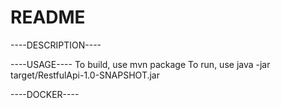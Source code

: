 README
======
----DESCRIPTION----

----USAGE----
To build, use mvn package
To run, use java -jar target/RestfulApi-1.0-SNAPSHOT.jar

----DOCKER----
